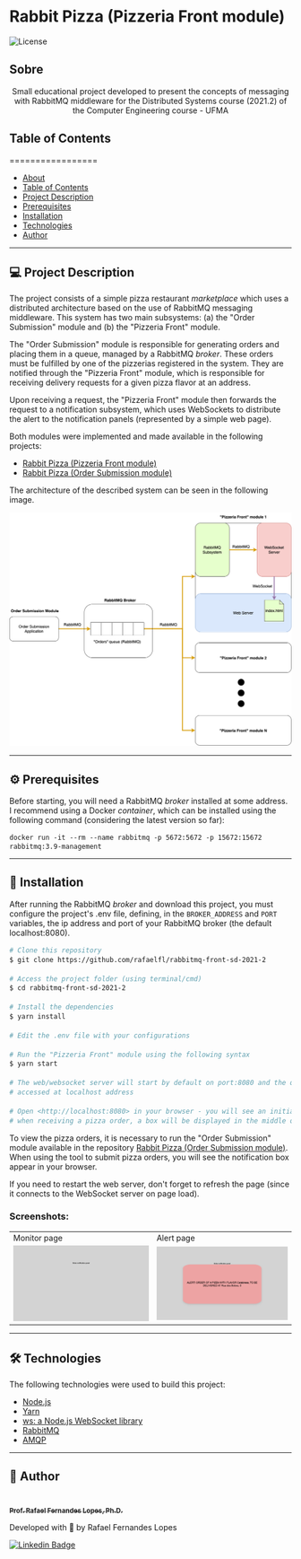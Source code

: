 # Rabbit Pizza (Pizzeria Front module)

![License](https://img.shields.io/badge/license-MIT-brightgreen)

## Sobre

<p align="center">
Small educational project developed to present the concepts of messaging with RabbitMQ middleware for the Distributed Systems course (2021.2) of the Computer Engineering course - UFMA</p>


## Table of Contents
=================

   * [About](#about)
   * [Table of Contents](#table-of-contents)
   * [Project Description](#-project-description)
   * [Prerequisites](#-prerequisites)
   * [Installation](#-installation)
   * [Technologies](#-technologies)
   * [Author](#-author)

---

## 💻 Project Description

The project consists of a simple pizza restaurant *marketplace* which uses a distributed architecture based on the use of RabbitMQ messaging middleware. This system has two main subsystems: (a) the "Order Submission" module and (b) the "Pizzeria Front" module.

The "Order Submission" module is responsible for generating orders and placing them in a queue, managed by a RabbitMQ *broker*. These orders must be fulfilled by one of the pizzerias registered in the system. They are notified through the "Pizzeria Front" module, which is responsible for receiving delivery requests for a given pizza flavor at an address.

Upon receiving a request, the "Pizzeria Front" module then forwards the request to a notification subsystem, which uses WebSockets to distribute the alert to the notification panels (represented by a simple web page).

Both modules were implemented and made available in the following projects:
- [Rabbit Pizza (Pizzeria Front module)](https://github.com/rafaelfl/rabbitmq-front-sd-2021-2)
- [Rabbit Pizza (Order Submission module)](https://github.com/rafaelfl/rabbitmq-sd-2021-2)

The architecture of the described system can be seen in the following image.

![General Architecture of Rabbit Pizza](resources/rabbit_pizza.png)

---

<a name="prerequisites"></a>
## ⚙️ Prerequisites

Before starting, you will need a RabbitMQ *broker* installed at some address. I recommend using a Docker *container*, which can be installed using the following command (considering the latest version so far):

```
docker run -it --rm --name rabbitmq -p 5672:5672 -p 15672:15672 rabbitmq:3.9-management
```

---

## 🚀 Installation

After running the RabbitMQ *broker* and download this project, you must configure the project's .env file, defining, in the `BROKER_ADDRESS` and `PORT` variables, the ip address and port of your RabbitMQ broker (the default localhost:8080).

```bash
# Clone this repository
$ git clone https://github.com/rafaelfl/rabbitmq-front-sd-2021-2

# Access the project folder (using terminal/cmd)
$ cd rabbitmq-front-sd-2021-2

# Install the dependencies
$ yarn install

# Edit the .env file with your configurations

# Run the "Pizzeria Front" module using the following syntax
$ yarn start

# The web/websocket server will start by default on port:8080 and the queues will be
# accessed at localhost address

# Open <http://localhost:8080> in your browser - you will see an initially blank page -
# when receiving a pizza order, a box will be displayed in the middle of the screen
```

To view the pizza orders, it is necessary to run the "Order Submission" module available in the repository [Rabbit Pizza (Order Submission module)](https://github.com/rafaelfl/rabbitmq-sd-2021-2). When using the tool to submit pizza orders, you will see the notification box appear in your browser.

If you need to restart the web server, don't forget to refresh the page (since it connects to the WebSocket server on page load).

### Screenshots:

<table>
  <tr>
    <td>Monitor page</td>
    <td>Alert page</td>
  </tr>
  <tr>
    <td><img src="resources/start-page.png" width=400></td>
    <td><img src="resources/alert-page.png" width=400></td>
  </tr>
 </table>

---

## 🛠 Technologies

The following technologies were used to build this project:

- [Node.js](https://nodejs.org/en/)
- [Yarn](https://yarnpkg.com/)
- [ws: a Node.js WebSocket library](https://github.com/websockets/ws)
- [RabbitMQ](https://www.rabbitmq.com/)
- [AMQP](https://github.com/amqp-node/amqplib)

---

## 🦸 Author

<a href="https://github.com/rafaelfl/">
 <img style="border-radius: 50%;" src="https://avatars.githubusercontent.com/u/31193433?v=4" width="100px;" alt=""/>
 <br />
 <sub><b>Prof. Rafael Fernandes Lopes, Ph.D.</b></sub></a>


Developed with 💜 by Rafael Fernandes Lopes

[![Linkedin Badge](https://img.shields.io/badge/-Rafael%20Fernandes%20Lopes-blue?style=flat-square&logo=Linkedin&logoColor=white&link=https://www.linkedin.com/in/rafael-fernandes-lopes/)](https://www.linkedin.com/in/rafael-fernandes-lopes/)
